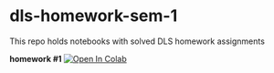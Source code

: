 # dls-homework-sem-1
This repo holds notebooks with solved DLS homework assignments

**homework #1**
[![Open In Colab](https://colab.research.google.com/assets/colab-badge.svg)](https://colab.research.google.com/github/alex-petrov-git/dls-homework-sem-1/blob/main/hw_1_game_of_thrones.ipynb)
